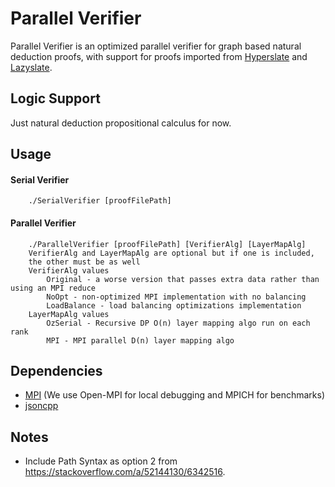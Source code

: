 # Parallel Verifier

Parallel Verifier is an optimized parallel verifier for graph based natural deduction proofs, with support for proofs
imported from [Hyperslate](http://www.logicamodernapproach.com/) and [Lazyslate](https://github.com/James-Oswald/lazyslate).

## Logic Support
Just natural deduction propositional calculus for now.

## Usage

#### Serial Verifier
```
    ./SerialVerifier [proofFilePath]
```

#### Parallel Verifier
```
    ./ParallelVerifier [proofFilePath] [VerifierAlg] [LayerMapAlg]
    VerifierAlg and LayerMapAlg are optional but if one is included,
    the other must be as well
    VerifierAlg values
        Original - a worse version that passes extra data rather than using an MPI reduce
        NoOpt - non-optimized MPI implementation with no balancing
        LoadBalance - load balancing optimizations implementation
    LayerMapAlg values
        OzSerial - Recursive DP O(n) layer mapping algo run on each rank
        MPI - MPI parallel D(n) layer mapping algo
```

## Dependencies

* [MPI](https://www.open-mpi.org/) (We use Open-MPI for local debugging and MPICH for benchmarks)
* [jsoncpp](https://github.com/open-source-parsers/jsoncpp)

## Notes
* Include Path Syntax as option 2 from https://stackoverflow.com/a/52144130/6342516.
